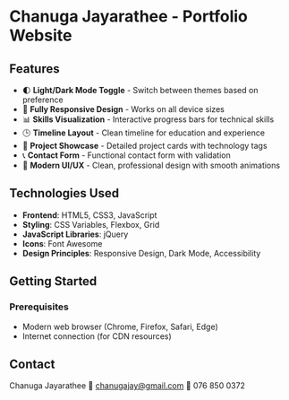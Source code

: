 # Chanuga Jayarathee - Portfolio Website

## Features

- 🌓 **Light/Dark Mode Toggle** - Switch between themes based on preference
- 📱 **Fully Responsive Design** - Works on all device sizes
- 📊 **Skills Visualization** - Interactive progress bars for technical skills
- 🕒 **Timeline Layout** - Clean timeline for education and experience
- 📁 **Project Showcase** - Detailed project cards with technology tags
- 📞 **Contact Form** - Functional contact form with validation
- 🚀 **Modern UI/UX** - Clean, professional design with smooth animations

## Technologies Used

- **Frontend**: HTML5, CSS3, JavaScript
- **Styling**: CSS Variables, Flexbox, Grid
- **JavaScript Libraries**: jQuery
- **Icons**: Font Awesome
- **Design Principles**: Responsive Design, Dark Mode, Accessibility

## Getting Started

### Prerequisites

- Modern web browser (Chrome, Firefox, Safari, Edge)
- Internet connection (for CDN resources)

## Contact
Chanuga Jayarathee
📧 chanugajay@gmail.com
📱 076 850 0372
